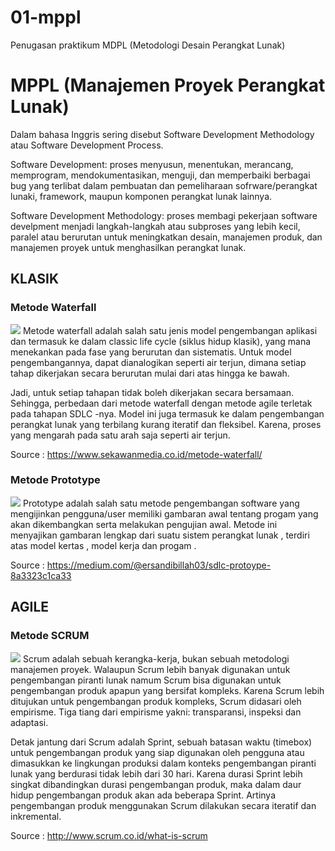 # 01-mppl
Penugasan praktikum MDPL (Metodologi Desain Perangkat Lunak)

# MPPL (Manajemen Proyek Perangkat Lunak) 
Dalam bahasa Inggris sering disebut Software Development Methodology atau Software Development Process.

Software Development: proses menyusun, menentukan, merancang, memprogram, mendokumentasikan, menguji, dan memperbaiki berbagai bug yang terlibat dalam pembuatan dan pemeliharaan sofrware/perangkat lunaki, framework, maupun komponen perangkat lunak lainnya.

Software Development Methodology: proses membagi pekerjaan software develpment menjadi langkah-langkah atau subproses yang lebih kecil, paralel atau berurutan untuk meningkatkan desain, manajemen produk, dan manajemen proyek untuk menghasilkan perangkat lunak.
 
## KLASIK 
### Metode Waterfall
![](https://miro.medium.com/max/1400/1*IaOCeso5P4jFjamwCA3Dxw.jpeg)
Metode waterfall adalah salah satu jenis model pengembangan aplikasi dan termasuk ke dalam classic life cycle (siklus hidup klasik), yang mana menekankan pada fase yang berurutan dan sistematis. Untuk model pengembangannya, dapat dianalogikan seperti air terjun, dimana setiap tahap dikerjakan secara berurutan mulai dari atas hingga ke bawah. 

Jadi, untuk setiap tahapan tidak boleh dikerjakan secara bersamaan. Sehingga, perbedaan dari metode waterfall dengan metode agile terletak pada tahapan SDLC -nya. Model ini juga termasuk ke dalam pengembangan perangkat lunak yang terbilang kurang iteratif dan fleksibel. Karena, proses yang mengarah pada satu arah saja seperti air terjun.

Source : https://www.sekawanmedia.co.id/metode-waterfall/

### Metode Prototype
![](https://miro.medium.com/max/1400/1*Sy7T_GQKofS-vWgUTZCLVw.png)
Prototype adalah salah satu metode pengembangan software yang mengijinkan pengguna/user memiliki gambaran awal tentang progam yang akan dikembangkan serta melakukan pengujian awal.
Metode ini menyajikan gambaran lengkap dari suatu sistem perangkat lunak , terdiri atas model kertas , model kerja dan progam .

Source : https://medium.com/@ersandibillah03/sdlc-protoype-8a3323c1ca33

## AGILE
### Metode SCRUM
![](https://s3-ap-southeast-1.amazonaws.com/scrumcoid/Scrum_Framework.png)
Scrum adalah sebuah kerangka-kerja, bukan sebuah metodologi manajemen proyek. Walaupun Scrum lebih banyak digunakan untuk pengembangan piranti lunak namum Scrum bisa digunakan untuk pengembangan produk apapun yang bersifat kompleks. Karena Scrum lebih ditujukan untuk pengembangan produk kompleks, Scrum didasari oleh empirisme. Tiga tiang dari empirisme yakni: transparansi, inspeksi dan adaptasi.

Detak jantung dari Scrum adalah Sprint, sebuah batasan waktu (timebox) untuk pengembangan produk yang siap digunakan oleh pengguna atau dimasukkan ke lingkungan produksi dalam konteks pengembangan piranti lunak yang berdurasi tidak lebih dari 30 hari. Karena durasi Sprint lebih singkat dibandingkan durasi pengembangan produk, maka dalam daur hidup pengembangan produk akan ada beberapa Sprint. Artinya pengembangan produk menggunakan Scrum dilakukan secara iteratif dan inkremental.

Source : http://www.scrum.co.id/what-is-scrum


